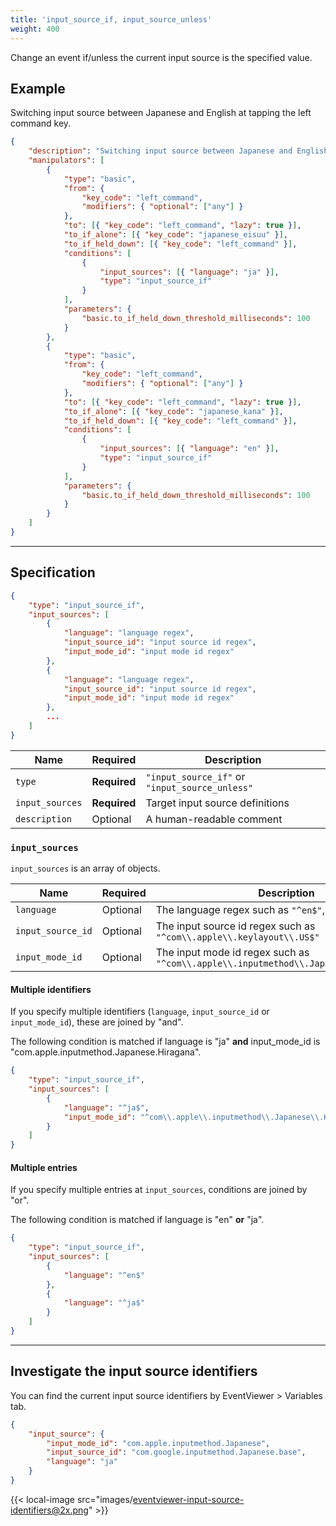 ```yaml
---
title: 'input_source_if, input_source_unless'
weight: 400
---
```


Change an event if/unless the current input source is the specified value.

## Example

Switching input source between Japanese and English at tapping the left command key.

```json
{
    "description": "Switching input source between Japanese and English at tapping the left command key",
    "manipulators": [
        {
            "type": "basic",
            "from": {
                "key_code": "left_command",
                "modifiers": { "optional": ["any"] }
            },
            "to": [{ "key_code": "left_command", "lazy": true }],
            "to_if_alone": [{ "key_code": "japanese_eisuu" }],
            "to_if_held_down": [{ "key_code": "left_command" }],
            "conditions": [
                {
                    "input_sources": [{ "language": "ja" }],
                    "type": "input_source_if"
                }
            ],
            "parameters": {
                "basic.to_if_held_down_threshold_milliseconds": 100
            }
        },
        {
            "type": "basic",
            "from": {
                "key_code": "left_command",
                "modifiers": { "optional": ["any"] }
            },
            "to": [{ "key_code": "left_command", "lazy": true }],
            "to_if_alone": [{ "key_code": "japanese_kana" }],
            "to_if_held_down": [{ "key_code": "left_command" }],
            "conditions": [
                {
                    "input_sources": [{ "language": "en" }],
                    "type": "input_source_if"
                }
            ],
            "parameters": {
                "basic.to_if_held_down_threshold_milliseconds": 100
            }
        }
    ]
}
```

---

## Specification

```json
{
    "type": "input_source_if",
    "input_sources": [
        {
            "language": "language regex",
            "input_source_id": "input source id regex",
            "input_mode_id": "input mode id regex"
        },
        {
            "language": "language regex",
            "input_source_id": "input source id regex",
            "input_mode_id": "input mode id regex"
        },
        ...
    ]
}
```

| Name            | Required     | Description                                    |
| --------------- | ------------ | ---------------------------------------------- |
| `type`          | **Required** | `"input_source_if"` or `"input_source_unless"` |
| `input_sources` | **Required** | Target input source definitions                |
| `description`   | Optional     | A human-readable comment                       |

### `input_sources`

`input_sources` is an array of objects.

| Name              | Required | Description                                                                           |
| ----------------- | -------- | ------------------------------------------------------------------------------------- |
| `language`        | Optional | The language regex such as `"^en$"`, `"^ja$"`                                         |
| `input_source_id` | Optional | The input source id regex such as `"^com\\.apple\\.keylayout\\.US$"`                  |
| `input_mode_id`   | Optional | The input mode id regex such as `"^com\\.apple\\.inputmethod\\.Japanese\\.Hiragana$"` |

#### Multiple identifiers

If you specify multiple identifiers (`language`, `input_source_id` or `input_mode_id`), these are joined by "and".

The following condition is matched if language is "ja" **and** input_mode_id is "com.apple.inputmethod.Japanese.Hiragana".

```json
{
    "type": "input_source_if",
    "input_sources": [
        {
            "language": "^ja$",
            "input_mode_id": "^com\\.apple\\.inputmethod\\.Japanese\\.Hiragana$"
        }
    ]
}
```

#### Multiple entries

If you specify multiple entries at `input_sources`, conditions are joined by "or".

The following condition is matched if language is "en" **or** "ja".

```json
{
    "type": "input_source_if",
    "input_sources": [
        {
            "language": "^en$"
        },
        {
            "language": "^ja$"
        }
    ]
}
```

---

## Investigate the input source identifiers

You can find the current input source identifiers by EventViewer > Variables tab.

```json
{
    "input_source": {
        "input_mode_id": "com.apple.inputmethod.Japanese",
        "input_source_id": "com.google.inputmethod.Japanese.base",
        "language": "ja"
    }
}
```

{{< local-image src="images/eventviewer-input-source-identifiers@2x.png" >}}
